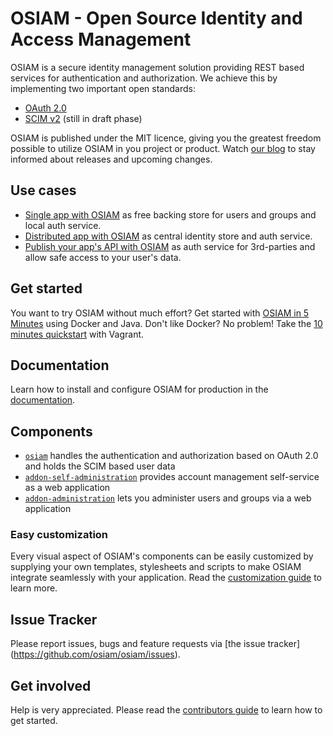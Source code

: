 # OSIAM - Open Source Identity and Access Management

OSIAM is a secure identity management solution providing REST based services for
authentication and authorization. We achieve this by implementing two important
open standards:

* [OAuth 2.0](http://oauth.net/2/)
* [SCIM v2](http://www.simplecloud.info/) (still in draft phase)

OSIAM is published under the MIT licence, giving you the greatest freedom
possible to utilize OSIAM in you project or product.
Watch [our blog](http://osiam.github.io/) to stay informed about releases and upcoming changes.

## Use cases

* [Single app with OSIAM](docs/single-app-use-case.md) as free backing store for
  users and groups and local auth service.
* [Distributed app with OSIAM](docs/distributed-app-use-case.md) as central
  identity store and auth service.
* [Publish your app's API with OSIAM](docs/protected-api-use-case.md) as auth
  service for 3rd-parties and allow safe access to your user's data.

## Get started

You want to try OSIAM without much effort? Get started with
[OSIAM in 5 Minutes](docs/osiam-in-5-minutes.md) using Docker and Java. Don't
like Docker? No problem! Take the
[10 minutes quickstart](docs/10-minutes-quickstart.md) with Vagrant.

## Documentation

Learn how to install and configure OSIAM for production in the
[documentation](docs/README.md).

## Components

* [`osiam`](https://github.com/osiam/osiam)
  handles the authentication and authorization based on OAuth 2.0 and holds the SCIM based user data
* [`addon-self-administration`](https://github.com/osiam/addon-self-administration)
  provides account management self-service as a web application
* [`addon-administration`](https://github.com/osiam/addon-administration)
  lets you administer users and groups via a web application

### Easy customization

Every visual aspect of OSIAM's components can be easily customized by supplying
your own templates, stylesheets and scripts to make OSIAM integrate seamlessly
with your application. Read the
[customization guide](docs/customization-guide.md) to learn more.

## Issue Tracker

Please report issues, bugs and feature requests via [the issue tracker]
(https://github.com/osiam/osiam/issues).

## Get involved

Help is very appreciated. Please read the
[contributors guide](CONTRIBUTING.md) to learn how to get started.
